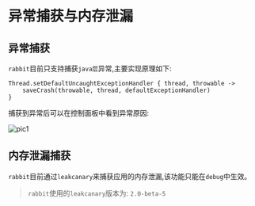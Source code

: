 # 异常捕获与内存泄漏

## 异常捕获

`rabbit`目前只支持捕获`java层`异常,主要实现原理如下:

```
Thread.setDefaultUncaughtExceptionHandler { thread, throwable ->
    saveCrash(throwable, thread, defaultExceptionHandler)
}
```

捕获到异常后可以在控制面板中看到异常原因:

![pic1](./picture/rabbit-expection.png)

## 内存泄漏捕获

`rabbit`目前通过`leakcanary`来捕获应用的内存泄漏,该功能只能在`debug`中生效。

>`rabbit`使用的`leakcanary`版本为: `2.0-beta-5`


